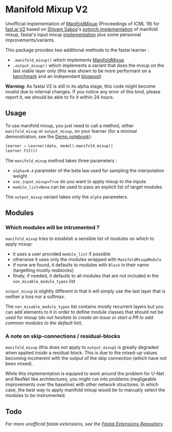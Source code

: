 # Manifold Mixup V2

Unofficial implementation of [ManifoldMixup](http://proceedings.mlr.press/v97/verma19a/verma19a.pdf) (Proceedings of ICML 19) for [fast.ai V2](http://dev.fast.ai/) based on [Shivam Saboo](https://github.com/shivamsaboo17)'s [pytorch implementation](https://github.com/shivamsaboo17/ManifoldMixup) of manifold mixup, fastai's input mixup [implementation](https://docs.fast.ai/callbacks.mixup.html) plus some personnal improvements/variants.

This package provides two additional methods to the fastai learner :
- `.manifold_mixup()` which implements [ManifoldMixup](http://proceedings.mlr.press/v97/verma19a/verma19a.pdf)
- `.output_mixup()` which implements a variant that does the mixup on the last viable layer only (this was shown to be more performant on a [benchmark](https://forums.fast.ai/t/mixup-data-augmentation/22764/72) and an independant [blogpost](https://medium.com/analytics-vidhya/better-result-with-mixup-at-final-layer-e9ba3a4a0c41))

**Warning:** As fastai V2 is still in its alpha stage, this code might become invalid due to internal changes.
If you notice any error of this kind, please report it, we should be able to fix it within 24 hours.

## Usage

To use manifold mixup, you just need to call a method, either `manifold_mixup` or `output_mixup`, on your learner (for a minimal demonstration, see the [Demo notebook](https://github.com/nestordemeure/ManifoldMixup/blob/master/Demo.ipynb)):

```python
learner = Learner(data, model).manifold_mixup()
learner.fit(8)
```

The `manifold_mixup` method takes three parameters :
- `alpha=0.4` parameter of the beta law used for sampling the interpolation weight
- `use_input_mixup=True` do you want to apply mixup to the inputs
- `module_list=None` can be used to pass an explicit list of target modules

The `output_mixup` variant takes only the `alpha` parameters.

## Modules

### Which modules will be intrumented ?

`manifold_mixup` tries to establish a sensible list of modules on which to apply mixup:
- it uses a user provided `module_list` if possible
- otherwise it uses only the modules wrapped with `ManifoldMixupModule`
- if none are found, it defaults to modules with `Block` in their name (targetting mostly resblocks)
- finaly, if needed, it defaults to all modules that are not included in the `non_mixable_module_types` list

`output_mixup` is slightly different in that it will simply use the last layer that is neither a loss nor a softmax.

The `non_mixable_module_types` list contains mostly recurrent layers but you can add elements to it in order to define module classes that should not be used for mixup (*do not hesitate to create an issue or start a PR to add common modules to the default list*).

### A note on skip-connections / residual-blocks

`manifold_mixup` (this does not apply to `output_mixup`) is greatly degraded when applied *inside* a residual block.
This is due to the mixed-up values becoming incoherent with the output of the skip connection (which have not been mixed).

While this implementation is equiped to work around the problem for U-Net and ResNet like architectures, you might run into problems (negligeable improvements over the baseline) with other network structures.
In which case, the best way to apply manifold mixup would be to manually select the modules to be instrumented.

## Todo

*For more unofficial fastai extensions, see the [Fastai Extensions Repository](https://github.com/nestordemeure/fastai-extensions-repository).*